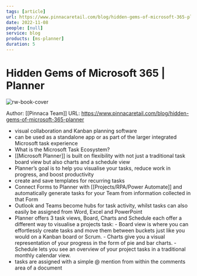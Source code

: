 ```yaml
---
tags: [article]
url: https://www.pinnacaretail.com/blog/hidden-gems-of-microsoft-365-planner
date: 2022-11-08
people: [null]
service: blog
products: [ms-planner]
duration: 5
---
```


# Hidden Gems of Microsoft 365 | Planner

![rw-book-cover](http://static1.squarespace.com/static/5ea06be037d76a7e608b040f/5ea0734450a5432d664fbd68/61891ffb7923631820363a16/1670843520442/hidden-gems-planner-preview-16by9.jpg?format=1500w)

Author: [[Pinnaca Team]]
URL: https://www.pinnacaretail.com/blog/hidden-gems-of-microsoft-365-planner

- visual collaboration and Kanban planning software 
- can be used as a standalone app or as part of the larger integrated Microsoft task experience
- What is the Microsoft Task Ecosystem?
- [[Microsoft Planner]] is built on flexibility with not just a traditional task board view but also charts and a schedule view
- Planner’s goal is to help you visualise your tasks, reduce work in progress, and boost productivity 
- create and save templates for recurring tasks
- Connect Forms to Planner with [[Projects/RPA/Power Automate]] and automatically generate tasks for your Team from information collected in that Form
- Outlook and Teams become hubs for task activity, whilst tasks can also easily be assigned from Word, Excel and PowerPoint
- Planner offers 3 task views, Board, Charts and Schedule each offer a different way to visualise a projects task:
	   - Board view is where you can effortlessly create tasks and move them between buckets just like you would on a Kanban board or Scrum.
	  - Charts give you a visual representation of your progress in the form of pie and bar charts.
	  - Schedule lets you see an overview of your project tasks in a traditional monthly calendar view.
- tasks are assigned with a simple @ mention from within the comments area of a document
